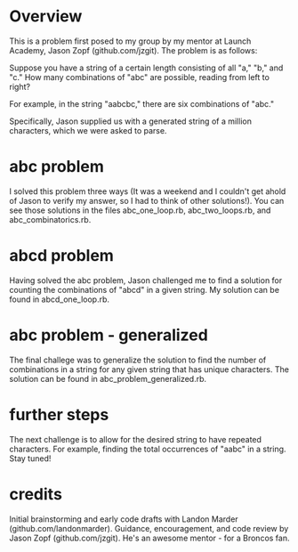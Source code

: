 Overview
=======

This is a problem first posed to my group by my mentor at Launch Academy, Jason Zopf (github.com/jzgit). The problem is as follows:

Suppose you have a string of a certain length consisting of all "a," "b," and "c." How many combinations of "abc" are possible, reading from left to right?

For example, in the string "aabcbc," there are six combinations of "abc." 

Specifically, Jason supplied us with a generated string of a million characters, which we were asked to parse.

abc problem
=======

I solved this problem three ways (It was a weekend and I couldn't get ahold of Jason to verify my answer, so I had to think of other solutions!). You can see those solutions in the files abc_one_loop.rb, abc_two_loops.rb, and abc_combinatorics.rb.

abcd problem
=======

Having solved the abc problem, Jason challenged me to find a solution for counting the combinations of "abcd" in a given string. My solution can be found in abcd_one_loop.rb.

abc problem - generalized
=======

The final challege was to generalize the solution to find the number of combinations in a string for any given string that has unique characters. The solution can be found in abc_problem_generalized.rb.

further steps
=======
The next challenge is to allow for the desired string to have repeated characters. For example, finding the total occurrences of "aabc" in a string. Stay tuned!


credits
=======
Initial brainstorming and early code drafts with Landon Marder (github.com/landonmarder).
Guidance, encouragement, and code review by Jason Zopf (github.com/jzgit). He's an awesome mentor - for a Broncos fan.
